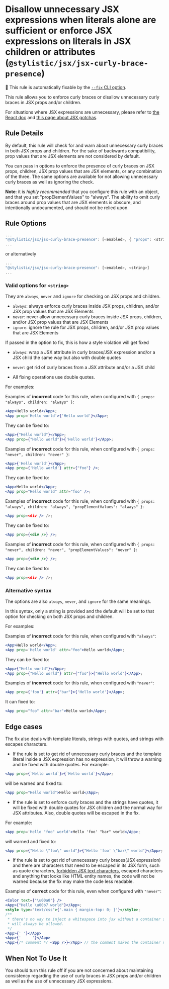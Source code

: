 # Disallow unnecessary JSX expressions when literals alone are sufficient or enforce JSX expressions on literals in JSX children or attributes (`@stylistic/jsx/jsx-curly-brace-presence`)

🔧 This rule is automatically fixable by the [`--fix` CLI option](https://eslint.org/docs/latest/user-guide/command-line-interface#--fix).

<!-- end auto-generated rule header -->

This rule allows you to enforce curly braces or disallow unnecessary curly braces in JSX props and/or children.

For situations where JSX expressions are unnecessary, please refer to [the React doc](https://facebook.github.io/react/docs/jsx-in-depth.html) and [this page about JSX gotchas](https://github.com/facebook/react/blob/v15.4.0-rc.3/docs/docs/02.3-jsx-gotchas.md#html-entities).

## Rule Details

By default, this rule will check for and warn about unnecessary curly braces in both JSX props and children. For the sake of backwards compatibility, prop values that are JSX elements are not considered by default.

You can pass in options to enforce the presence of curly braces on JSX props, children, JSX prop values that are JSX elements, or any combination of the three. The same options are available for not allowing unnecessary curly braces as well as ignoring the check.

**Note**: it is _highly recommended_ that you configure this rule with an object, and that you set "propElementValues" to "always". The ability to omit curly braces around prop values that are JSX elements is obscure, and intentionally undocumented, and should not be relied upon.

## Rule Options

```js
...
"@stylistic/jsx/jsx-curly-brace-presence": [<enabled>, { "props": <string>, "children": <string>, "propElementValues": <string> }]
...
```

or alternatively

```js
...
"@stylistic/jsx/jsx-curly-brace-presence": [<enabled>, <string>]
...
```

### Valid options for `<string>`

They are `always`, `never` and `ignore` for checking on JSX props and children.

- `always`: always enforce curly braces inside JSX props, children, and/or JSX prop values that are JSX Elements
- `never`: never allow unnecessary curly braces inside JSX props, children, and/or JSX prop values that are JSX Elements
- `ignore`: ignore the rule for JSX props, children, and/or JSX prop values that are JSX Elements

If passed in the option to fix, this is how a style violation will get fixed

- `always`: wrap a JSX attribute in curly braces/JSX expression and/or a JSX child the same way but also with double quotes
- `never`: get rid of curly braces from a JSX attribute and/or a JSX child

- All fixing operations use double quotes.

For examples:

Examples of **incorrect** code for this rule, when configured with `{ props: "always", children: "always" }`:

```jsx
<App>Hello world</App>;
<App prop='Hello world'>{'Hello world'}</App>;
```

They can be fixed to:

```jsx
<App>{"Hello world"}</App>;
<App prop={"Hello world"}>{'Hello world'}</App>;
```

Examples of **incorrect** code for this rule, when configured with `{ props: "never", children: "never" }`:

```jsx
<App>{'Hello world'}</App>;
<App prop={'Hello world'} attr={"foo"} />;
```

They can be fixed to:

```jsx
<App>Hello world</App>;
<App prop="Hello world" attr="foo" />;
```

Examples of **incorrect** code for this rule, when configured with `{ props: "always", children: "always", "propElementValues": "always" }`:

```jsx
<App prop=<div /> />;
```

They can be fixed to:

```jsx
<App prop={<div />} />;
```

Examples of **incorrect** code for this rule, when configured with `{ props: "never", children: "never", "propElementValues": "never" }`:

```jsx
<App prop={<div />} />;
```

They can be fixed to:

```jsx
<App prop=<div /> />;
```

### Alternative syntax

The options are also `always`, `never`, and `ignore` for the same meanings.

In this syntax, only a string is provided and the default will be set to that option for checking on both JSX props and children.

For examples:

Examples of **incorrect** code for this rule, when configured with `"always"`:

```jsx
<App>Hello world</App>;
<App prop='Hello world' attr="foo">Hello world</App>;
```

They can be fixed to:

```jsx
<App>{"Hello world"}</App>;
<App prop={"Hello world"} attr={"foo"}>{"Hello world"}</App>;
```

Examples of **incorrect** code for this rule, when configured with `"never"`:

```jsx
<App prop={'foo'} attr={"bar"}>{'Hello world'}</App>;
```

It can fixed to:

```jsx
<App prop="foo" attr="bar">Hello world</App>;
```

## Edge cases

The fix also deals with template literals, strings with quotes, and strings with escapes characters.

- If the rule is set to get rid of unnecessary curly braces and the template literal inside a JSX expression has no expression, it will throw a warning and be fixed with double quotes. For example:

```jsx
<App prop={`Hello world`}>{`Hello world`}</App>;
```

will be warned and fixed to:

```jsx
<App prop="Hello world">Hello world</App>;
```

- If the rule is set to enforce curly braces and the strings have quotes, it will be fixed with double quotes for JSX children and the normal way for JSX attributes. Also, double quotes will be escaped in the fix.

For example:

```jsx
<App prop='Hello "foo" world'>Hello 'foo' "bar" world</App>;
```

will warned and fixed to:

```jsx
<App prop={"Hello \"foo\" world"}>{"Hello 'foo' \"bar\" world"}</App>;
```

- If the rule is set to get rid of unnecessary curly braces(JSX expression) and there are characters that need to be escaped in its JSX form, such as quote characters, [forbidden JSX text characters](https://facebook.github.io/jsx/), escaped characters and anything that looks like HTML entity names, the code will not be warned because the fix may make the code less readable.

Examples of **correct** code for this rule, even when configured with `"never"`:

```jsx
<Color text={"\u00a0"} />
<App>{"Hello \u00b7 world"}</App>;
<style type="text/css">{'.main { margin-top: 0; }'}</style>;
/**
 * there's no way to inject a whitespace into jsx without a container so this
 * will always be allowed.
 */
<App>{' '}</App>
<App>{'     '}</App>
<App>{/* comment */ <Bpp />}</App> // the comment makes the container necessary
```

## When Not To Use It

You should turn this rule off if you are not concerned about maintaining consistency regarding the use of curly braces in JSX props and/or children as well as the use of unnecessary JSX expressions.
